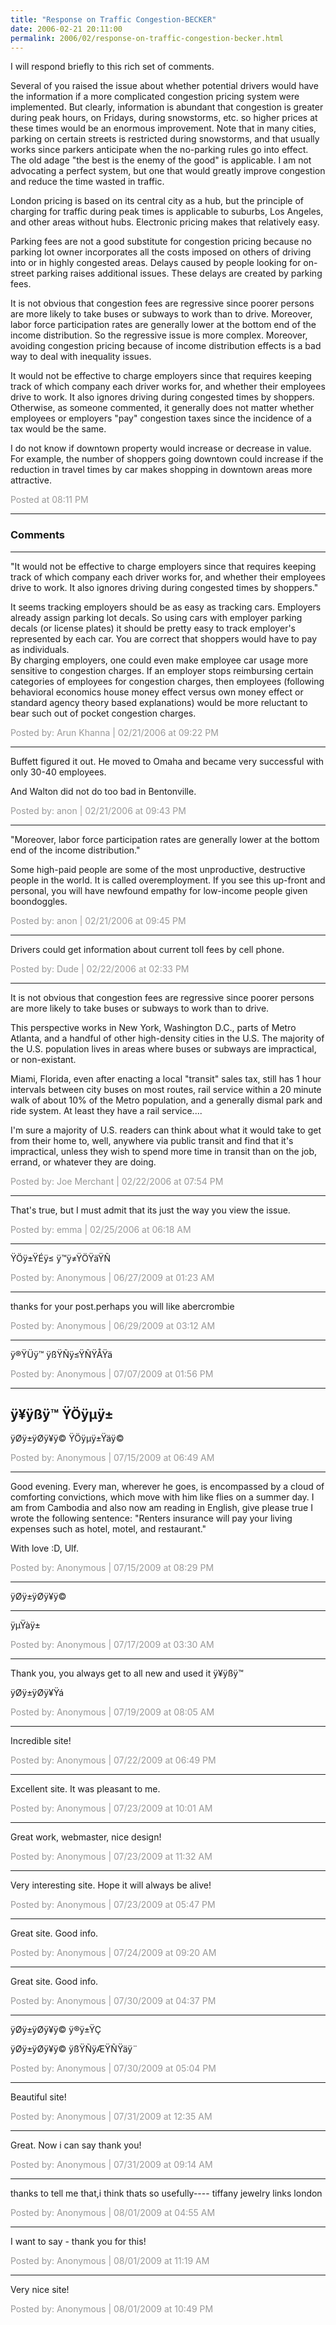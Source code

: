 ```yaml
---
title: "Response on Traffic Congestion-BECKER"
date: 2006-02-21 20:11:00
permalink: 2006/02/response-on-traffic-congestion-becker.html
---
```

I will respond briefly to this rich set of comments.

Several of you raised the issue about whether potential drivers would have the information if a more complicated congestion pricing system were implemented. But clearly, information is abundant that congestion is greater during peak hours, on Fridays, during snowstorms, etc. so higher prices at these times would be an enormous improvement. Note that in many cities, parking on certain streets is restricted during snowstorms, and that usually works since parkers anticipate when the no-parking rules go into effect. The old adage "the best is the enemy of the good" is applicable. I am not advocating a perfect system, but one that would greatly improve congestion and reduce the time wasted in traffic.

London pricing is based on its central city as a hub, but the principle of charging for traffic during peak times is applicable to suburbs, Los Angeles, and other areas without hubs. Electronic pricing makes that relatively easy.

Parking fees are not a good substitute for congestion pricing because no parking lot owner incorporates all the costs imposed on others of driving into or in highly congested areas. Delays caused by people looking for on-street parking raises additional issues. These delays are created by parking fees.

It is not obvious that congestion fees are regressive since poorer persons are more likely to take buses or subways to work than to drive. Moreover, labor force participation rates are generally lower at the bottom end of the income distribution. So the regressive issue is more complex. Moreover, avoiding congestion pricing because of income distribution effects is a bad way to deal with inequality issues.

It would not be effective to charge employers since that requires keeping track of which company each driver works for, and whether their employees drive to work. It also ignores driving during congested times by shoppers. Otherwise, as someone commented, it generally does not matter whether employees or employers "pay" congestion taxes since the incidence of a tax would be the same.

I do not know if downtown property would increase or decrease in value. For example, the number of shoppers going downtown could increase if the reduction in travel times by car makes shopping in downtown areas more attractive.

<span style="color:#999">Posted at 08:11 PM</span>

<!-- more -->

---

### Comments

---

"It would not be effective to charge employers since that requires keeping track of which company each driver works for, and whether their employees drive to work. It also ignores driving during congested times by shoppers."

It seems tracking employers should be as easy as tracking cars.  Employers already assign parking lot decals.  So using cars with employer parking decals (or license plates) it should be pretty easy to track employer's represented by each car.  You are correct that shoppers would have to pay as individuals.  
By charging employers, one could even make employee car usage more sensitive to congestion charges.  If an employer stops reimbursing certain categories of employees for congestion charges, then employees (following behavioral economics house money effect versus own money effect or standard agency theory based explanations) would be more reluctant to bear such out of pocket congestion charges.

<span style="color:#999">Posted by: Arun Khanna | 02/21/2006 at 09:22 PM</span>

---

Buffett figured it out.  He moved to Omaha and became very successful with only 30-40 employees.

And Walton did not do too bad in Bentonville.

<span style="color:#999">Posted by: anon | 02/21/2006 at 09:43 PM</span>

---


"Moreover, labor force participation rates are generally lower at the bottom end of the income distribution." 

Some high-paid people are some of the most unproductive, destructive people in the world.  It is called overemployment.  If you see this up-front and personal, you will have newfound empathy for low-income people given boondoggles.

<span style="color:#999">Posted by: anon | 02/21/2006 at 09:45 PM</span>

---

Drivers could get information about current toll fees by cell phone.

<span style="color:#999">Posted by: Dude | 02/22/2006 at 02:33 PM</span>

---

It is not obvious that congestion fees are regressive since poorer persons are more likely to take buses or subways to work than to drive.

This perspective works in New York, Washington D.C., parts of Metro Atlanta, and a handful of other high-density cities in the U.S.  The majority of the U.S. population lives in areas where buses or subways are impractical, or non-existant.

Miami, Florida, even after enacting a local "transit" sales tax, still has 1 hour intervals between city buses on most routes, rail service within a 20 minute walk of about 10% of the Metro population, and a generally dismal park and ride system.  At least they have a rail service....

I'm sure a majority of U.S. readers can think about what it would take to get from their home to, well, anywhere via public transit and find that it's impractical, unless they wish to spend more time in transit than on the job, errand, or whatever they are doing.

<span style="color:#999">Posted by: Joe Merchant | 02/22/2006 at 07:54 PM</span>

---

That's true, but I must admit that its just the way you view the issue.

<span style="color:#999">Posted by: emma | 02/25/2006 at 06:18 AM</span>

---

ŸÖÿ±ŸÉÿ≤ ÿ™ÿ≠ŸÖŸäŸÑ

<span style="color:#999">Posted by: Anonymous | 06/27/2009 at 01:23 AM</span>

---

thanks for your post.perhaps you will like abercrombie

<span style="color:#999">Posted by: Anonymous | 06/29/2009 at 03:12 AM</span>

---

ÿ®ŸÜÿ™ ÿßŸÑÿ≤ŸÑŸÅŸä

<span style="color:#999">Posted by: Anonymous | 07/07/2009 at 01:56 PM</span>

---

ÿ¥ÿßÿ™ ŸÖÿµÿ±
--
ÿØÿ±ÿØÿ¥ÿ© ŸÖÿµÿ±Ÿäÿ©

<span style="color:#999">Posted by: Anonymous | 07/15/2009 at 06:49 AM</span>

---

Good evening. Every man, wherever he goes, is encompassed by a cloud of comforting convictions, which move with him like flies on a summer day.
I am from Cambodia and also now am reading in English, give please true I wrote the following sentence: "Renters insurance will pay your living expenses such as hotel, motel, and restaurant."

With love :D, Ulf.

<span style="color:#999">Posted by: Anonymous | 07/15/2009 at 08:29 PM</span>

---

ÿØÿ±ÿØÿ¥ÿ©
___
ÿµŸàÿ±

<span style="color:#999">Posted by: Anonymous | 07/17/2009 at 03:30 AM</span>

---

Thank you, you always get to all new and used it 
ÿ¥ÿßÿ™ 

ÿØÿ±ÿØÿ¥Ÿá

<span style="color:#999">Posted by: Anonymous | 07/19/2009 at 08:05 AM</span>

---

Incredible site!

<span style="color:#999">Posted by: Anonymous | 07/22/2009 at 06:49 PM</span>

---

Excellent site. It was pleasant to me.

<span style="color:#999">Posted by: Anonymous | 07/23/2009 at 10:01 AM</span>

---

Great work, webmaster, nice design!

<span style="color:#999">Posted by: Anonymous | 07/23/2009 at 11:32 AM</span>

---

Very interesting site. Hope it will always be alive!

<span style="color:#999">Posted by: Anonymous | 07/23/2009 at 05:47 PM</span>

---

Great site. Good info.

<span style="color:#999">Posted by: Anonymous | 07/24/2009 at 09:20 AM</span>

---

Great site. Good info.

<span style="color:#999">Posted by: Anonymous | 07/30/2009 at 04:37 PM</span>

---

ÿØÿ±ÿØÿ¥ÿ© ÿ®ÿ±ŸÇ 


ÿØÿ±ÿØÿ¥ÿ© ÿßŸÑÿÆŸÑŸäÿ¨

<span style="color:#999">Posted by: Anonymous | 07/30/2009 at 05:04 PM</span>

---

Beautiful site!

<span style="color:#999">Posted by: Anonymous | 07/31/2009 at 12:35 AM</span>

---

Great. Now i can say thank you!

<span style="color:#999">Posted by: Anonymous | 07/31/2009 at 09:14 AM</span>

---

thanks to tell me that,i think thats so usefully----
tiffany jewelry 
links london

<span style="color:#999">Posted by: Anonymous | 08/01/2009 at 04:55 AM</span>

---

I want to say - thank you for this!

<span style="color:#999">Posted by: Anonymous | 08/01/2009 at 11:19 AM</span>

---

Very nice site!

<span style="color:#999">Posted by: Anonymous | 08/01/2009 at 10:49 PM</span>